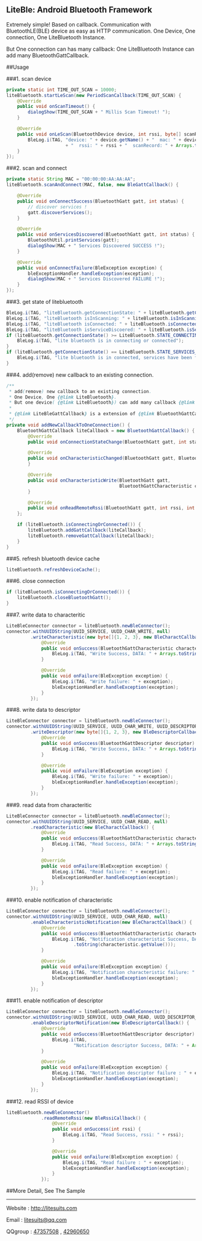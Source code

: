 ## LiteBle: Android Bluetooth Framework
Extremely simple! Based on callback.
Communication with BluetoothLE(BLE) device as easy as HTTP communication.
One Device, One connection, One LiteBluetooth Instance.

But One connection can has many callback:
One LiteBluetooth Instance can add many BluetoothGattCallback.

##Usage

###1. scan device
```java
private static int TIME_OUT_SCAN = 10000;
liteBluetooth.startLeScan(new PeriodScanCallback(TIME_OUT_SCAN) {
    @Override
    public void onScanTimeout() {
        dialogShow(TIME_OUT_SCAN + " Millis Scan Timeout! ");
    }

    @Override
    public void onLeScan(BluetoothDevice device, int rssi, byte[] scanRecord) {
        BleLog.i(TAG, "device: " + device.getName() + "  mac: " + device.getAddress()
                      + "  rssi: " + rssi + "  scanRecord: " + Arrays.toString(scanRecord));
    }
});
```

###2. scan and connect 
```java
private static String MAC = "00:00:00:AA:AA:AA";
liteBluetooth.scanAndConnect(MAC, false, new BleGattCallback() {

    @Override
    public void onConnectSuccess(BluetoothGatt gatt, int status) {
        // discover services !
        gatt.discoverServices();
    }

    @Override
    public void onServicesDiscovered(BluetoothGatt gatt, int status) {
        BluetoothUtil.printServices(gatt);
        dialogShow(MAC + " Services Discovered SUCCESS !");
    }

    @Override
    public void onConnectFailure(BleException exception) {
        bleExceptionHandler.handleException(exception);
        dialogShow(MAC + " Services Discovered FAILURE !");
    }
});
```


###3. get state of litebluetooth
```java
BleLog.i(TAG, "liteBluetooth.getConnectionState: " + liteBluetooth.getConnectionState());
BleLog.i(TAG, "liteBluetooth isInScanning: " + liteBluetooth.isInScanning());
BleLog.i(TAG, "liteBluetooth isConnected: " + liteBluetooth.isConnected());
BleLog.i(TAG, "liteBluetooth isServiceDiscoered: " + liteBluetooth.isServiceDiscoered());
if (liteBluetooth.getConnectionState() >= LiteBluetooth.STATE_CONNECTING) {
    BleLog.i(TAG, "lite bluetooth is in connecting or connected");
}
if (liteBluetooth.getConnectionState() == LiteBluetooth.STATE_SERVICES_DISCOVERED) {
    BleLog.i(TAG, "lite bluetooth is in connected, services have been found");
}
```

###4. add(remove) new callback to an existing connection.
```java
/**
 * add(remove) new callback to an existing connection.
 * One Device, One {@link LiteBluetooth}.
 * But one device( {@link LiteBluetooth}) can add many callback {@link BluetoothGattCallback}
 *
 * {@link LiteBleGattCallback} is a extension of {@link BluetoothGattCallback}
 */
private void addNewCallbackToOneConnection() {
    BluetoothGattCallback liteCallback = new BluetoothGattCallback() {
        @Override
        public void onConnectionStateChange(BluetoothGatt gatt, int status, int newState) {}

        @Override
        public void onCharacteristicChanged(BluetoothGatt gatt, BluetoothGattCharacteristic characteristic) {
        }

        @Override
        public void onCharacteristicWrite(BluetoothGatt gatt,
                                          BluetoothGattCharacteristic characteristic, int status) {
        }

        @Override
        public void onReadRemoteRssi(BluetoothGatt gatt, int rssi, int status) {}
    };

    if (liteBluetooth.isConnectingOrConnected()) {
        liteBluetooth.addGattCallback(liteCallback);
        liteBluetooth.removeGattCallback(liteCallback);
    }
}
```

###5. refresh bluetooth device cache 
```java
liteBluetooth.refreshDeviceCache();
```

###6. close connection
```java
if (liteBluetooth.isConnectingOrConnected()) {
    liteBluetooth.closeBluetoothGatt();
}
```


###7. write data to characteritic 
```java
LiteBleConnector connector = liteBluetooth.newBleConnector();
connector.withUUIDString(UUID_SERVICE, UUID_CHAR_WRITE, null)
         .writeCharacteristic(new byte[]{1, 2, 3}, new BleCharactCallback() {
             @Override
             public void onSuccess(BluetoothGattCharacteristic characteristic) {
                 BleLog.i(TAG, "Write Success, DATA: " + Arrays.toString(characteristic.getValue()));
             }

             @Override
             public void onFailure(BleException exception) {
                 BleLog.i(TAG, "Write failure: " + exception);
                 bleExceptionHandler.handleException(exception);
             }
         });
```

###8. write data to descriptor 
```java
LiteBleConnector connector = liteBluetooth.newBleConnector();
connector.withUUIDString(UUID_SERVICE, UUID_CHAR_WRITE, UUID_DESCRIPTOR_WRITE)
         .writeDescriptor(new byte[]{1, 2, 3}, new BleDescriptorCallback() {
             @Override
             public void onSuccess(BluetoothGattDescriptor descriptor) {
                 BleLog.i(TAG, "Write Success, DATA: " + Arrays.toString(descriptor.getValue()));
             }

             @Override
             public void onFailure(BleException exception) {
                 BleLog.i(TAG, "Write failure: " + exception);
                 bleExceptionHandler.handleException(exception);
             }
         });
```

###9. read data from characteritic 
```java
LiteBleConnector connector = liteBluetooth.newBleConnector();
connector.withUUIDString(UUID_SERVICE, UUID_CHAR_READ, null)
         .readCharacteristic(new BleCharactCallback() {
             @Override
             public void onSuccess(BluetoothGattCharacteristic characteristic) {
                 BleLog.i(TAG, "Read Success, DATA: " + Arrays.toString(characteristic.getValue()));
             }

             @Override
             public void onFailure(BleException exception) {
                 BleLog.i(TAG, "Read failure: " + exception);
                 bleExceptionHandler.handleException(exception);
             }
         });
```

###10. enable notification of characteristic
```java
LiteBleConnector connector = liteBluetooth.newBleConnector();
connector.withUUIDString(UUID_SERVICE, UUID_CHAR_READ, null)
         .enableCharacteristicNotification(new BleCharactCallback() {
             @Override
             public void onSuccess(BluetoothGattCharacteristic characteristic) {
                 BleLog.i(TAG, "Notification characteristic Success, DATA: " + Arrays
                         .toString(characteristic.getValue()));
             }

             @Override
             public void onFailure(BleException exception) {
                 BleLog.i(TAG, "Notification characteristic failure: " + exception);
                 bleExceptionHandler.handleException(exception);
             }
         });
```

###11. enable notification of descriptor
```java
LiteBleConnector connector = liteBluetooth.newBleConnector();
connector.withUUIDString(UUID_SERVICE, UUID_CHAR_READ, UUID_DESCRIPTOR_READ)
         .enableDescriptorNotification(new BleDescriptorCallback() {
             @Override
             public void onSuccess(BluetoothGattDescriptor descriptor) {
                 BleLog.i(TAG,
                         "Notification descriptor Success, DATA: " + Arrays.toString(descriptor.getValue()));
             }

             @Override
             public void onFailure(BleException exception) {
                 BleLog.i(TAG, "Notification descriptor failure : " + exception);
                 bleExceptionHandler.handleException(exception);
             }
         });
```

###12. read RSSI of device
```java
liteBluetooth.newBleConnector()
             .readRemoteRssi(new BleRssiCallback() {
                 @Override
                 public void onSuccess(int rssi) {
                     BleLog.i(TAG, "Read Success, rssi: " + rssi);
                 }

                 @Override
                 public void onFailure(BleException exception) {
                     BleLog.i(TAG, "Read failure : " + exception);
                     bleExceptionHandler.handleException(exception);
                 }
             });
```

##More Detail, See The Sample

---
Website : http://litesuits.com

Email   : litesuits@qq.com

QQgroup : [47357508][1] , [42960650][2]


[1]: http://shang.qq.com/wpa/qunwpa?idkey=492d63aaffb04b23d8dc4df21f6b594008cbe1a819978659cddab2dbc397684e
[2]: http://shang.qq.com/wpa/qunwpa?idkey=19bf15b9c85ec15c62141dd00618f725e2983803cd2b48566fa0e94964ae8370
  